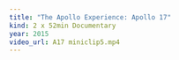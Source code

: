 ```yaml
---
title: "The Apollo Experience: Apollo 17"
kind: 2 x 52min Documentary
year: 2015
video_url: A17 miniclip5.mp4
---
```

